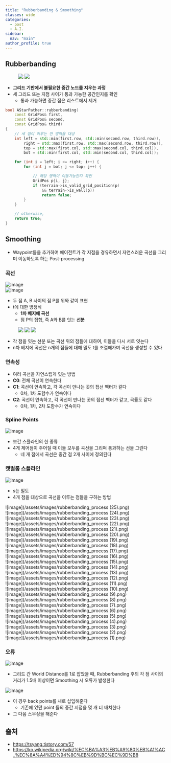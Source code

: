 ```yaml
---
title: "Rubberbanding & Smoothing"
classes: wide
categories: 
  - post
  - A.I.
sidebar:
  nav: "main"
author_profile: true
---
```

   
## Rubberbanding
<figure class="half">
    <a href="/assets/images/{1ED93BDA-6379-4B4F-A841-A9AA03312F9B}.png"><img src="/assets/images/{1ED93BDA-6379-4B4F-A841-A9AA03312F9B}.png"></a>
    <a href="/assets/images/{66DBC664-F945-484D-A286-E4712E3162DF}.png"><img src="/assets/images/{66DBC664-F945-484D-A286-E4712E3162DF}.png"></a>
</figure>

* **그리드 기반에서 불필요한 중간 노드를 지우는 과정**
* 세 그리드 또는 지점 사이가 통과 가능한 공간인지를 확인
  * 통과 가능하면 중간 점은 리스트에서 제거

```c++
bool AStarPather::rubberbanding(
    const GridPos& first, 
    const GridPos& second,
    const GridPos& third)
{
    // 세 점이 이루는 전 영역을 대상
    int left = std::min(first.row, std::min(second.row, third.row)),
        right = std::max(first.row, std::max(second.row, third.row)),
        top = std::max(first.col, std::max(second.col, third.col)),
        bot = std::min(first.col, std::min(second.col, third.col));

    for (int i = left; i <= right; i++) {
        for (int j = bot; j <= top; j++) {

            // 해당 영역이 이동가능한지 확인
            GridPos p{i, j};
            if (terrain->is_valid_grid_position(p)
                && terrain->is_wall(p))
                return false;
        }
    }

    // otherwise,
    return true;
}
```

## Smoothing
* Waypoint들을 추가하여 에이전트가 각 지점을 경유하면서 자연스러운 곡선을 그리며 이동하도록 하는 Post-processing

### 곡선
![image](/assets/images/curve_formula.png)  
![image](/assets/images/img1.daumcdn.net.png)
* 두 점 A, B 사이의 점 P를 위와 같이 표현
* t에 대한 방정식
  * **1차 베지에 곡선**
  * 점 P의 집합, 즉 A와 B를 잇는 **선분**

<figure class="half">
    <a href="/assets/images/img2.daumcdn.net.png"><img src="/assets/images/img2.daumcdn.net.png"></a>
    <a href="/assets/images/img3.daumcdn.net.png"><img src="/assets/images/img3.daumcdn.net.png"></a>
    <a href="/assets/images/img4.daumcdn.net.png"><img src="/assets/images/img4.daumcdn.net.png"></a>
</figure>

* 각 점을 잇는 선분 또는 곡선 위의 점들에 대하여, 이들을 다시 서로 잇는다
* n차 베지에 곡선은 n개의 점들에 대해 밀도 t를 조절해가며 곡선을 생성할 수 있다

### 연속성
* 여러 곡선을 자연스럽게 잇는 방법
* **C0**: 전체 곡선이 연속한다
* **C1**: 곡선이 연속하고, 각 곡선이 만나는 곳의 접선 벡터가 같다
  * 0차, 1차 도함수가 연속이다
* **C2**: 곡선이 연속하고, 각 곡선이 만나는 곳의 접선 벡터가 같고, 곡률도 같다
  * 0차, 1차, 2차 도함수가 연속이다

### Spline Points
![image](/assets/images/{01A05CC8-3CA4-4FC5-A01F-A9EA746D3AF9}.png)
* 보간 스플라인의 한 종류
* 4게 제어점이 주어질 때 이들 모두를 곡선을 그리며 통과하는 선을 그린다
  * 네 개 점에서 곡선은 중간 점 2개 사이에 정의된다

### 캣멀롬 스플라인
![image](/assets/images/{3AE4B197-CA39-45D4-9060-63382DF8E7EE}.png)
* s는 밀도
* 4개 점을 대상으로 곡선을 이루는 점들을 구하는 방법

![image](/assets/images/rubberbanding_process (25).png)  
![image](/assets/images/rubberbanding_process (24).png)  
![image](/assets/images/rubberbanding_process (23).png)  
![image](/assets/images/rubberbanding_process (22).png)  
![image](/assets/images/rubberbanding_process (21).png)  
![image](/assets/images/rubberbanding_process (20).png)  
![image](/assets/images/rubberbanding_process (19).png)  
![image](/assets/images/rubberbanding_process (18).png)  
![image](/assets/images/rubberbanding_process (17).png)  
![image](/assets/images/rubberbanding_process (16).png)  
![image](/assets/images/rubberbanding_process (15).png)  
![image](/assets/images/rubberbanding_process (14).png)  
![image](/assets/images/rubberbanding_process (13).png)  
![image](/assets/images/rubberbanding_process (12).png)  
![image](/assets/images/rubberbanding_process (11).png)  
![image](/assets/images/rubberbanding_process (10).png)  
![image](/assets/images/rubberbanding_process (9).png)  
![image](/assets/images/rubberbanding_process (8).png)  
![image](/assets/images/rubberbanding_process (7).png)  
![image](/assets/images/rubberbanding_process (6).png)  
![image](/assets/images/rubberbanding_process (5).png)  
![image](/assets/images/rubberbanding_process (4).png)  
![image](/assets/images/rubberbanding_process (3).png)  
![image](/assets/images/rubberbanding_process (2).png)  
![image](/assets/images/rubberbanding_process (1).png)  

### 오류
![image](/assets/images/{3A358BB3-8D0C-4799-8E7C-3FA8728B062C}.png)  
* 그리드 간 World Distance를 1로 잡았을 때, Rubberbanding 후의 각 점 사이의 거리가 1.5배 이상이면 Smoothing 시 오류가 발생한다

![image](/assets/images/{B7E890C3-A051-4B3D-A264-5DF75D2950AF}.png)  
* 이 경우 back points를 새로 삽입해준다
  * 기존에 있던 point 들의 중간 지점을 몇 개 더 배치한다
* 그 다음 스무싱을 해준다

## 출처
* <https://tsyang.tistory.com/57>
* <https://ko.wikipedia.org/wiki/%EC%BA%A3%EB%A9%80%EB%A1%AC_%EC%8A%A4%ED%94%8C%EB%9D%BC%EC%9D%B8>